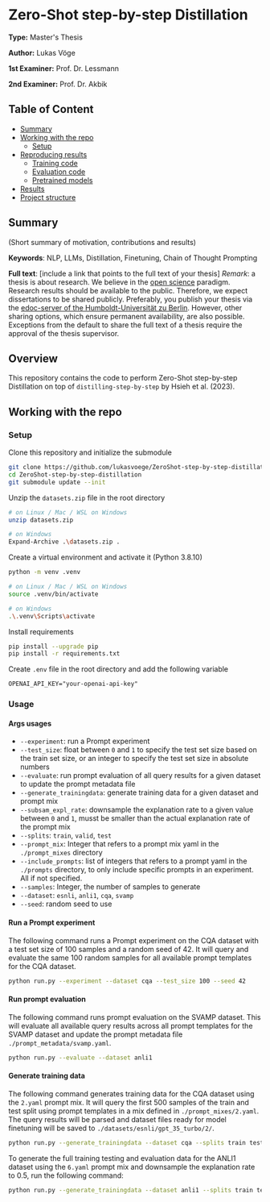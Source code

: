 # Zero-Shot step-by-step Distillation

**Type:** Master's Thesis

**Author:** Lukas Vöge

**1st Examiner:** Prof. Dr.  Lessmann

**2nd Examiner:** Prof. Dr. Akbik

## Table of Content

- [Summary](#summary)
- [Working with the repo](#Working-with-the-repo)
    - [Setup](#Setup)
- [Reproducing results](#Reproducing-results)
    - [Training code](#Training-code)
    - [Evaluation code](#Evaluation-code)
    - [Pretrained models](#Pretrained-models)
- [Results](#Results)
- [Project structure](-Project-structure)

## Summary

(Short summary of motivation, contributions and results)

**Keywords**: NLP, LLMs, Distillation, Finetuning, Chain of Thought Prompting

**Full text**: [include a link that points to the full text of your thesis]
*Remark*: a thesis is about research. We believe in the [open science](https://en.wikipedia.org/wiki/Open_science) paradigm. Research results should be available to the public. Therefore, we expect dissertations to be shared publicly. Preferably, you publish your thesis via the [edoc-server of the Humboldt-Universität zu Berlin](https://edoc-info.hu-berlin.de/de/publizieren/andere). However, other sharing options, which ensure permanent availability, are also possible. <br> Exceptions from the default to share the full text of a thesis require the approval of the thesis supervisor.  

## Overview

This repository contains the code to perform Zero-Shot step-by-step Distillation on top of `distilling-step-by-step` by Hsieh et al. (2023).



## Working with the repo

### Setup

Clone this repository and initialize the submodule
```bash
git clone https://github.com/lukasvoege/ZeroShot-step-by-step-distillation.git
cd ZeroShot-step-by-step-distillation
git submodule update --init
```

Unzip the `datasets.zip` file in the root directory
```bash
# on Linux / Mac / WSL on Windows
unzip datasets.zip

# on Windows
Expand-Archive .\datasets.zip .
```	

Create a virtual environment and activate it (Python 3.8.10)
```bash
python -m venv .venv

# on Linux / Mac / WSL on Windows
source .venv/bin/activate

# on Windows
.\.venv\Scripts\activate
```

Install requirements
```bash
pip install --upgrade pip
pip install -r requirements.txt
```

Create `.env` file in the root directory and add the following variable
```.env
OPENAI_API_KEY="your-openai-api-key"
```

### Usage
#### Args usages
 - `--experiment`: run a Prompt experiment
 - `--test_size`: float between `0` and `1` to specify the test set size based on the train set size, or an integer to specify the test set size in absolute numbers
 - `--evaluate`: run prompt evaluation of all query results for a given dataset to update the prompt metadata file
 - `--generate_trainingdata`: generate training data for a given dataset and prompt mix
 - `--subsam_expl_rate`: downsample the explanation rate to a given value between `0` and `1`, musst be smaller than the actual explanation rate of the prompt mix
 - `--splits`: `train`, `valid`, `test`
 - `--prompt_mix`: Integer that refers to a prompt mix yaml in the `./prompt_mixes` directory
 - `--include_prompts`: list of integers that refers to a prompt yaml in the `./prompts` directory, to only include specific prompts in an experiment. All if not specified.
 - `--samples`: Integer, the number of samples to generate
 - `--dataset`: `esnli`, `anli1`, `cqa`, `svamp`
 - `--seed`: random seed to use

 #### Run a Prompt experiment
 The following command runs a Prompt experiment on the CQA dataset with a test set size of 100 samples and a random seed of 42. It will query and evaluate the same 100 random samples for all available prompt templates for the CQA dataset.
 ```bash
python run.py --experiment --dataset cqa --test_size 100 --seed 42
```

#### Run prompt evaluation
The following command runs prompt evaluation on the SVAMP dataset. This will evaluate all available query results across all prompt templates for the SVAMP dataset and update the prompt metadata file `./prompt_metadata/svamp.yaml`.

```bash
python run.py --evaluate --dataset anli1
```

#### Generate training data
The following command generates training data for the CQA dataset using the `2.yaml` prompt mix. It will query the first 500 samples of the train and test split using prompt templates in a mix defined in `./prompt_mixes/2.yaml`. The query results will be parsed and dataset files ready for model finetuning will be saved to `./datasets/esnli/gpt_35_turbo/2/`.

```bash
python run.py --generate_trainingdata --dataset cqa --splits train test --prompt_mix 2 --samples 500
```

To generate the full training testing and evaluation data for the ANLI1 dataset using the `6.yaml` prompt mix and downsample the explanation rate to 0.5, run the following command:

```bash
python run.py --generate_trainingdata --dataset anli1 --splits train test valid --prompt_mix 6 --subsam_expl_rate 0.5
```